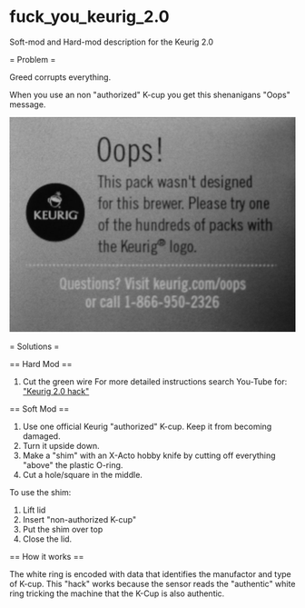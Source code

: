# fuck_you_keurig_2.0
Soft-mod and Hard-mod description for the Keurig 2.0


= Problem =

Greed corrupts everything.

When you use an non "authorized" K-cup you get this shenanigans "Oops" message.

![Oops shenanigans](1_problem_oops.jpg?raw=true)

= Solutions =

== Hard Mod ==

1. Cut the green wire
For more detailed instructions search You-Tube for: ["Keurig 2.0 hack"](https://www.youtube.com/results?search_query=keuring+2.0+hack)

== Soft Mod ==

1. Use one official Keurig "authorized" K-cup.  Keep it from becoming damaged.
2. Turn it upside down.
3. Make a "shim" with an X-Acto hobby knife by cutting off everything "above" the plastic O-ring.
4. Cut a hole/square in the middle.

To use the shim:

1. Lift lid
2. Insert "non-authorized K-cup"
3. Put the shim over top
4. Close the lid.


== How it works ==

The white ring is encoded with data that identifies the manufactor and type of K-cup.
This "hack" works because the sensor reads the "authentic" white ring tricking
the machine that the K-Cup is also authentic.

